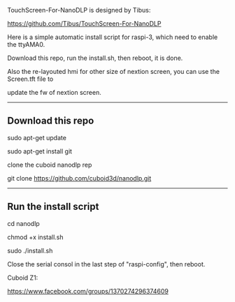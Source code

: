 TouchScreen-For-NanoDLP is designed by Tibus:

https://github.com/Tibus/TouchScreen-For-NanoDLP

Here is a simple automatic install script for raspi-3, which need to enable the ttyAMA0.

Download this repo, run the install.sh, then reboot, it is done.

Also the re-layouted hmi for other size of nextion screen, you can use the Screen.tft file to

update the fw of nextion screen.

----------------------
Download this repo
----------------------
sudo apt-get update

sudo apt-get install git

clone the cuboid nanodlp rep

git clone https://github.com/cuboid3d/nanodlp.git


------------------------
Run the install script
------------------------
cd nanodlp

chmod +x install.sh

sudo ./install.sh

Close the serial consol in the last step of "raspi-config", then reboot.

Cuboid Z1:

https://www.facebook.com/groups/1370274296374609
